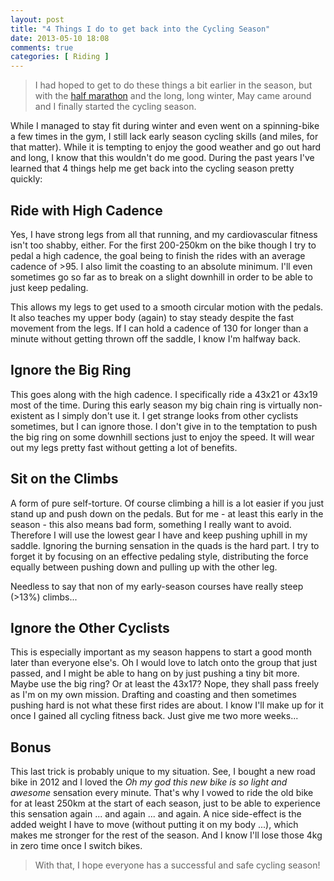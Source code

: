 ```yaml
---
layout: post
title: "4 Things I do to get back into the Cycling Season"
date: 2013-05-10 18:08
comments: true
categories: [ Riding ]
---
```

> I had hoped to get to do these things a bit earlier in the season, but with the [half marathon](/blog/2013/04/17/vienna-city-half-marathon/) 
> and the long, long winter, May came around and I finally started the
> cycling season.

While I managed to stay fit during winter and even went on a spinning-bike a few times
in the gym, I still lack early season cycling skills (and miles, for that matter).
While it is tempting to enjoy the good weather and go out hard and long, I know that
this wouldn't do me good. During the past years I've learned that 4 things
help me get back into the cycling season pretty quickly:

## Ride with High Cadence
Yes, I have strong legs from all that running, and my cardiovascular fitness isn't too
shabby, either. For the first 200-250km on the bike though I try to pedal a high cadence,
the goal being to finish the rides with an average cadence of >95. I also limit
the coasting to an absolute minimum. I'll even sometimes go so far as to break on a slight 
downhill in order to be able to just keep pedaling.

This allows my legs to get used to a smooth circular motion with the pedals. It
also teaches my upper body (again) to stay steady despite the fast movement
from the legs. If I can hold a cadence of 130 for longer than a minute without
getting thrown off the saddle, I know I'm halfway back.


## Ignore the Big Ring
This goes along with the high cadence. I specifically ride a 43x21 or 43x19 most of the time.
During this early season my big chain ring is virtually non-existent as I simply don't use it.
I get strange looks from other cyclists sometimes, but I can ignore those. I don't give in to 
the temptation to push the big ring on some downhill sections just to enjoy the
speed. It will wear out my legs pretty fast without getting a lot of benefits.

## Sit on the Climbs
A form of pure self-torture. Of course climbing a hill is a lot easier if you just stand
up and push down on the pedals. But for me - at least this early in the season - this
also means bad form, something I really want to avoid. Therefore I will use the lowest
gear I have and keep pushing uphill in my saddle. Ignoring the burning sensation in 
the quads is the hard part. I try to forget it by focusing on an effective pedaling style,
distributing the force equally between pushing down and pulling up with the other leg.

Needless to say that non of my early-season courses have really steep (>13%) climbs...


## Ignore the Other Cyclists
This is especially important as my season happens to start a good month later than everyone
else's. Oh I would love to latch onto the group that just passed, and I might be able to hang
on by just pushing a tiny bit more. Maybe use the big ring? Or at least the 43x17? Nope, they
shall pass freely as I'm on my own mission. Drafting and coasting and then sometimes pushing
hard is not what these first rides are about. I know I'll make up for it once I gained all cycling
fitness back. Just give me two more weeks...

## Bonus
This last trick is probably unique to my situation. See, I bought a new road bike in 2012 and 
I loved the _Oh my god this new bike is so light and awesome_ sensation every minute. That's 
why I vowed to ride the old bike for at least 250km at the start of each season, just
to be able to experience this sensation again ... and again ... and again. A nice side-effect
is the added weight I have to move (without putting it on my body ...), which makes me
stronger for the rest of the season. And I know I'll lose those 4kg in zero time once
I switch bikes.

> With that, I hope everyone has a successful and safe cycling season!
